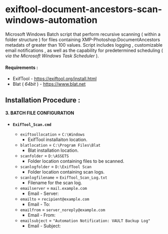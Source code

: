 # exiftool-document-ancestors-scan-windows-automation
Microsoft Windows Batch script that perform recursive scanning ( within a folder structure ) for files containing XMP-Photoshop:DocumentAncestors metadats of greater than 100 values. Script includes logging , customizable email notifications , as well as the capability for predetermined scheduling ( _via the Microsoft Windows Task Scheduler_ ).

#### Requirements :
* ExifTool - https://exiftool.org/install.html
* Blat ( _64bit_ ) - https://www.blat.net

## Installation Procedure :

#### 3. BATCH FILE CONFIGURATION
* **`ExifTool_Scan.cmd`**

  * `exiftoollocation` = `C:\Windows`
    * ExifTool installaiton location.
  * `blatlocation` = `C:\Program Files\Blat`
    * Blat installation location.
  * `scanfolder` = `D:\ASSETS`
    * Folder location containing files to be scanned.
  * `scanlogfolder` = `D:\ExifTool Scan`
    * Folder location containing scan logs.
  * `scanlogfilename` = `ExifTool_Scan_Log.txt`
    * Filename for the scan log.
  * `emailserver` = `mail.example.com`
    * Email - Server:
  * `emailto` = `recipient@example.com`
    * Email - To:
  * `emailfrom` = `server_noreply@example.com`
    * Email - From:
  * `emailsubject` = `"Automation Notification: VAULT Backup Log"`
    * Email - Subject:
